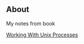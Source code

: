 ## About

My notes from book

<a href="http://www.amazon.com/gp/product/B0078VSRUE/ref=as_li_ss_tl?ie=UTF8&camp=1789&creative=390957&creativeASIN=B0078VSRUE&linkCode=as2&tag=gmarikinfo-20">Working With Unix Processes</a><img src="http://www.assoc-amazon.com/e/ir?t=gmarikinfo-20&l=as2&o=1&a=B0078VSRUE" width="1" height="1" border="0" alt="" style="border:none !important; margin:0px !important;" />
